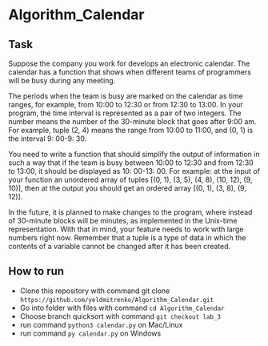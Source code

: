 # Algorithm_Calendar

## Task
Suppose the company you work for develops an electronic calendar. The calendar has a function that shows when different teams of programmers will be busy during any meeting.

The periods when the team is busy are marked on the calendar as time ranges, for example, from 10:00 to 12:30 or from 12:30 to 13:00. In your program, the time interval is represented as a pair of two integers. The number means the number of the 30-minute block that goes after 9:00 am. For example, tuple (2, 4) means the range from 10:00 to 11:00, and (0, 1) is the interval 9: 00-9: 30.

You need to write a function that should simplify the output of information in such a way that if the team is busy between 10:00 to 12:30 and from 12:30 to 13:00, it should be displayed as 10: 00-13: 00. For example: at the input of your function an unordered array of tuples [(0, 1), (3, 5), (4, 8), (10, 12), (9, 10)], then at the output you should get an ordered array [(0, 1), (3, 8), (9, 12)].

In the future, it is planned to make changes to the program, where instead of 30-minute blocks will be minutes, as implemented in the Unix-time representation. With that in mind, your feature needs to work with large numbers right now. Remember that a tuple is a type of data in which the contents of a variable cannot be changed after it has been created.

## How to run
 - Clone this repository with command git clone `https://github.com/yeldmitrenko/Algorithm_Calendar.git`
 - Go into folder with files with command `cd Algorithm_Calendar`
 - Choose branch quicksort with command `git checkout lab_3`
 - run command `python3 calendar.py` on Mac/Linux
 - run command `py calendar.py` on Windows

